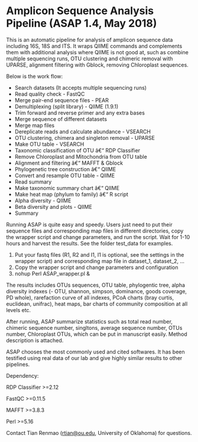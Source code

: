 # Amplicon Sequence Analysis Pipeline (ASAP 1.4, May 2018)

This is an automatic pipeline for analysis of amplicon sequence data including 16S, 18S and ITS. It wraps QIIME commands and complements them with additional analysis where QIIME is not good at, such as combine multiple sequencing runs, OTU clustering and chimeric removal with UPARSE, alignment filtering with Gblock, removing Chloroplast sequences.

Below is the work flow:
- Search datasets (It accepts multiple sequencing runs)
- Read quality check - FastQC
- Merge pair-end sequence files - PEAR
- Demultiplexing (split library) - QIIME (1.9.1)
- Trim forward and reverse primer and any extra bases
- Merge sequence of different datasets
- Merge map files
- Dereplicate reads and calculate abundance - VSEARCH
- OTU clustering, chimera and singleton removal - UPARSE
- Make OTU table - VSEARCH
- Taxonomic classification of OTU â€“ RDP Classifier
- Remove Chloroplast and Mitochondria from OTU table
- Alignment and filtering â€“ MAFFT & Gblock
- Phylogenetic tree construction â€“ QIIME
- Convert and resample OTU table - QIIME
- Read summary
- Make taxonomic summary chart â€“ QIIME
- Make heat map (phylum to family) â€“ R script
- Alpha diversity - QIIME
- Beta diversity and plots - QIIME
- Summary

Running ASAP is quite easy and speedy. Users just need to put their sequence files and corresponding map files in different directories, copy the wrapper script and change parameters, and run the script. Wait for 1-10 hours and harvest the results. See the folder test_data for examples.

1. Put your fastq files (R1, R2 and I1, I1 is optional, see the settings in the wrapper script) and corresponding map file in dataset_1, dataset_2, ...
2. Copy the wrapper script and change parameters and configuration
3. nohup Perl ASAP_wrapper.pl &

The results includes OTUs sequences, OTU table, phylogentic tree, alpha diversity indexes (- OTU, shannon, simpson, dominance, goods coverage, PD whole), rarefaction curve of all indexes, PCoA charts (bray curtis, euclidean, unifrac), heat maps, bar charts of community composition at all levels etc.

After running, ASAP summarize statistics such as total read number, chimeric sequence number, singltons, average sequence number, OTUs number, Chloroplast OTUs, which can be put in manuscript easily. Method description is attached.

ASAP chooses the most commonly used and cited softwares. It has been testified using real data of our lab and give highly similar results to other pipelines.

Dependency:

RDP Classifier	>=2.12

FastQC	>=0.11.5

MAFFT	>=3.8.3

Perl	>=5.16

Contact Tian Renmao (rtian@ou.edu, University of Oklahoma) for questions.


